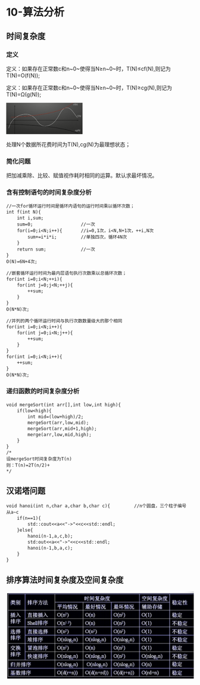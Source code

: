 # 10-算法分析

## 时间复杂度

### 定义

定义：如果存在正常数c和n~0~使得当N≥n~0~时，T(N)≤cf(N),则记为T(N)=O(f(N));

定义：如果存在正常数c和n~0~使得当N≥n~0~时，T(N)≥cg(N),则记为T(N)=Ω(g(N));

<img src="https://github.com/BlackMe2327/cloudimages27/blob/main/img/image-20211204233030090.png?raw=true" alt="image-20211204233030090" style="zoom:20%;" />

处理N个数据所花费时间为T(N),cg(N)为最理想状态；

### 简化问题

把加减乘除、比较、赋值视作耗时相同的运算。默认求最坏情况。

### 含有控制语句的时间复杂度分析

```
//一次for循环运行时间是循环内语句的运行时间乘以循环次数；
int f(int N){
	int i,sum;
	sum=0;					//一次
	for(i=0;i<N;i++){		//i=0,1次，i<N,N+1次，++i,N次
		sum+=i*i*i;			//单独四次，循环4N次
	}
	return sum;				//一次
}
O(N)=6N+4次;
```

```
//嵌套循环运行时间为最内层语句执行次数乘以总循环次数；
for(int i=0;i<N;++i){
	for(int j=0;j<N;++j){
		++sum;
	}
}
O(N*N)次;
```

```
//并列的两个循环运行时间与执行次数数量级大的那个相同
for(int i=0;i<N;i++){
	for(int j=0;i<N;j++){
		++sum;
	}
}
for(int i=0;i<N;i++){
	++sum;
}
O(N*N)次;
```

### 递归函数的时间复杂度分析

```
void mergeSort(int arr[],int low,int high){
	if(low<high){
		int mid=(low+high)/2;
		mergeSort(arr,low,mid);
		mergeSort(arr,mid+1,high);
		merge(arr,low,mid,high);        
	}
}
/*
设mergeSort时间复杂度为T(n)
则：T(n)=2T(n/2)+
*/
```

## 汉诺塔问题

```
void hanoi(int n,char a,char b,char c){			//n个圆盘，三个柱子编号  从a~c
	if(n==1){
		std::cout<<a<<"->"<<c<<std::endl;
	}else{
		hanoi(n-1,a,c,b);
		std:out<<a<<"->"<<c<<std::endl;
		hanoi(n-1,b,a,c);
	}
}
```

## 排序算法时间复杂度及空间复杂度

<img src="https://github.com/BlackMe2327/cloudimages27/blob/main/img/103257-20180623225449684-1758053686.png?raw=true" style="zoom: 50%;" />































